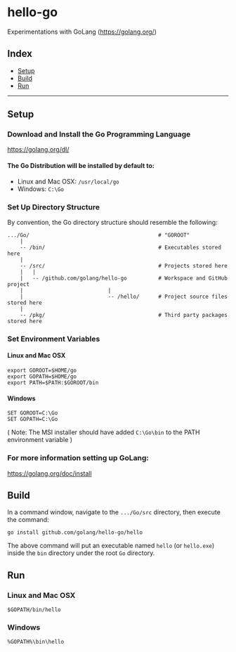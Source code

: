 # hello-go
Experimentations with GoLang (https://golang.org/)

## Index
- [Setup](#setup)
- [Build](#build)
- [Run](#run)

---

## Setup
### Download and Install the Go Programming Language
https://golang.org/dl/

#### The Go Distribution will be installed by default to:
- Linux and Mac OSX: `/usr/local/go`
- Windows: `C:\Go`

### Set Up Directory Structure
By convention, the Go directory structure should resemble the following:
```
.../Go/                                         # "GOROOT"
    |
    -- /bin/                                    # Executables stored here
    |
    -- /src/                                    # Projects stored here
    |   |
    |   -- /github.com/golang/hello-go          # Workspace and GitHub project
    |                           |
    |                           -- /hello/      # Project source files stored here
    |
    -- /pkg/                                    # Third party packages stored here
```

### Set Environment Variables
#### Linux and Mac OSX
```
export GOROOT=$HOME/go
export GOPATH=$HOME/go
export PATH=$PATH:$GOROOT/bin
```
#### Windows
```
SET GOROOT=C:\Go
SET GOPATH=C:\Go
```
( Note: The MSI installer should have added `C:\Go\bin` to the PATH environment variable )

### For more information setting up GoLang:
https://golang.org/doc/install

## Build
In a command window, navigate to the `.../Go/src` directory, then execute the command:
```
go install github.com/golang/hello-go/hello
```
The above command will put an executable named `hello` (or `hello.exe`) inside
the `bin` directory under the root `Go` directory.

## Run
### Linux and Mac OSX
`$GOPATH/bin/hello`
### Windows
`%GOPATH%\bin\hello`
